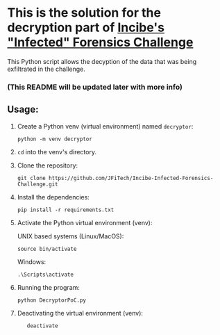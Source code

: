 # This is the solution for the decryption part of [Incibe's "Infected" Forensics Challenge](https://www.incibe.es/sites/default/files/paginas/academiahacker/retos-descargables/ficheros/infected.7z)

This Python script allows the decyption of the data that was being exfiltrated in the challenge.

### (This README will be updated later with more info)

## Usage:
1. Create a Python venv (virtual environment) named `decryptor`:

    `
    python -m venv decryptor
    `

2. `cd` into the venv's directory.

3. Clone the repository:

    `
        git clone https://github.com/JFiTech/Incibe-Infected-Forensics-Challenge.git
    `

4. Install the dependencies:

    `
    pip install -r requirements.txt
    `


5. Activate the Python virtual environment (venv):

    UNIX based systems (Linux/MacOS):

    `
    source bin/activate
    `

    Windows:

    `
    .\Scripts\activate
    `


6. Running the program:

    `
    python DecryptorPoC.py 
    `

7. Deactivating the virtual environment (venv):

    `   
    deactivate
    `